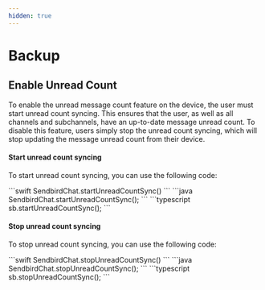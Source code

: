 ```yaml
---
hidden: true
---
```


# Backup

## Enable Unread Count

To enable the unread message count feature on the device, the user must start unread count syncing. This ensures that the user, as well as all channels and subchannels, have an up-to-date message unread count. To disable this feature, users simply stop the unread count syncing, which will stop updating the message unread count from their device.

#### Start unread count syncing

To start unread count syncing, you can use the following code:

<Tabs>
  <Tab title="iOS">
    <CodeGroup>
```swift
SendbirdChat.startUnreadCountSync()
```
    </CodeGroup>
  </Tab>
  <Tab title="Android">
    <CodeGroup>
```java
SendbirdChat.startUnreadCountSync();
```
    </CodeGroup>
  </Tab>
  <Tab title="TypeScript">
    <CodeGroup>
```typescript
sb.startUnreadCountSync();
```
    </CodeGroup>
  </Tab>
</Tabs>

#### Stop unread count syncing

To stop unread count syncing, you can use the following code:

<Tabs>
  <Tab title="iOS">
    <CodeGroup>
```swift
SendbirdChat.stopUnreadCountSync()
```
    </CodeGroup>
  </Tab>
  <Tab title="Android">
    <CodeGroup>
```java
SendbirdChat.stopUnreadCountSync();
```
    </CodeGroup>
  </Tab>
  <Tab title="TypeScript">
    <CodeGroup>
```typescript
sb.stopUnreadCountSync();
```
    </CodeGroup>
  </Tab>
</Tabs>